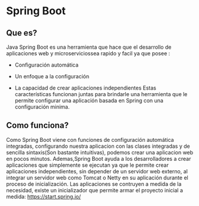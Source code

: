 # Spring Boot

## Que es?
Java Spring Boot es una herramienta que hace que el desarrollo de aplicaciones web y microserviciossea rapido y facil ya que posee :
* Configuración automática

* Un enfoque a la configuración

* La capacidad de crear aplicaciones independientes
Estas características funcionan juntas para brindarle una herramienta que le permite configurar una aplicación basada en Spring con una configuración
minima.

## Como funciona?
Como Spring Boot viene con funciones de configuración automática integradas, configurando nuestra aplicacion con las clases integradas y de sencilla sintaxis(Son bastante intuitivas), podemos crear una aplicacion web en pocos minutos.
Ademas,Spring Boot ayuda a los desarrolladores a crear aplicaciones que simplemente se ejecutan ya que le permite crear aplicaciones independientes, sin depender de un servidor web externo, al integrar un servidor web como Tomcat o Netty en su aplicación durante el proceso de inicialización. 
Las aplicaciones se contruyen a medida de la necesidad, existe un inicializador que permite armar el proyecto inicial a medida:
https://start.spring.io/

